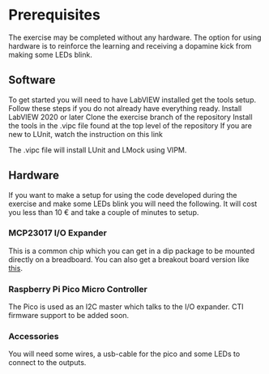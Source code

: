 # Prerequisites

The exercise may be completed without any hardware. 
The option for using hardware is to reinforce the learning and receiving a dopamine kick from making some LEDs blink.

## Software

To get started you will need to have LabVIEW installed get the tools setup. 
Follow these steps if you do not already have everything ready. 
Install LabVIEW 2020 or later
Clone the exercise branch of the repository 
Install the tools in the .vipc file found at the top level of the repository 
If you are new to LUnit, watch the instruction on this link

The .vipc file will install LUnit and LMock using VIPM. 

## Hardware

If you want to make a setup for using the code developed during the exercise and make some LEDs blink you will need the following.
It will cost you less than 10 € and take a couple of minutes to setup.

### MCP23017 I/O Expander

This is a common chip which you can get in a dip package to be mounted directly on a breadboard.
You can also get a breakout board version like [this](https://www.adafruit.com/product/5346).

### Raspberry Pi Pico Micro Controller

The Pico is used as an I2C master which talks to the I/O expander.
CTI firmware support to be added soon.

### Accessories

You will need some wires, a usb-cable for the pico and some LEDs to connect to the outputs.